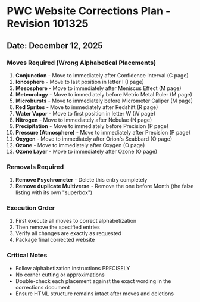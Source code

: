 # PWC Website Corrections Plan - Revision 101325
## Date: December 12, 2025

### Moves Required (Wrong Alphabetical Placements)

1. **Conjunction** - Move to immediately after Confidence Interval (C page)
2. **Ionosphere** - Move to last position in letter I (I page)
3. **Mesosphere** - Move to immediately after Meniscus Effect (M page)
4. **Meteorology** - Move to immediately before Metric Metal Ruler (M page)
5. **Microbursts** - Move to immediately before Micrometer Caliper (M page)
6. **Red Sprites** - Move to immediately after Redshift (R page)
7. **Water Vapor** - Move to first position in letter W (W page)
8. **Nitrogen** - Move to immediately after Nebulae (N page)
9. **Precipitation** - Move to immediately before Precision (P page)
10. **Pressure (Atmosphere)** - Move to immediately after Precision (P page)
11. **Oxygen** - Move to immediately after Orion's Scabbard (O page)
12. **Ozone** - Move to immediately after Oxygen (O page)
13. **Ozone Layer** - Move to immediately after Ozone (O page)

### Removals Required

1. **Remove Psychrometer** - Delete this entry completely
2. **Remove duplicate Multiverse** - Remove the one before Month (the false listing with its own "superbox")

### Execution Order

1. First execute all moves to correct alphabetization
2. Then remove the specified entries
3. Verify all changes are exactly as requested
4. Package final corrected website

### Critical Notes

- Follow alphabetization instructions PRECISELY
- No corner cutting or approximations
- Double-check each placement against the exact wording in the corrections document
- Ensure HTML structure remains intact after moves and deletions
